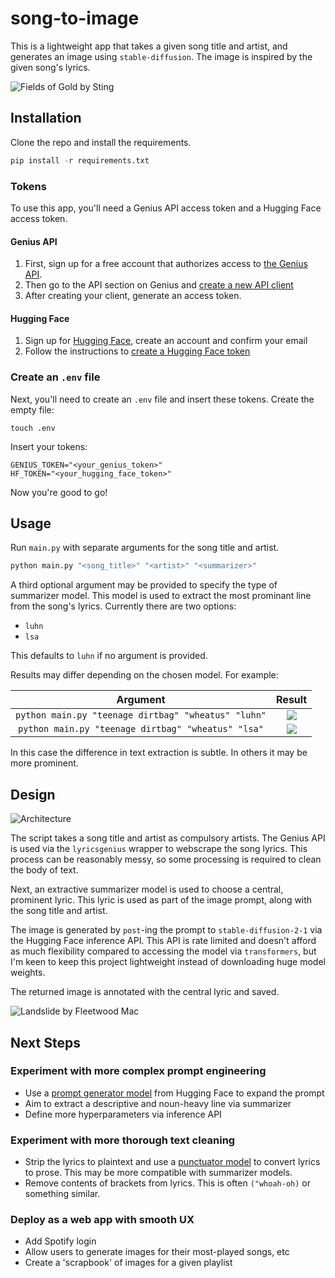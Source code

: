 # song-to-image

This is a lightweight app that takes a given song title and artist, and generates an image using `stable-diffusion`. 
The image is inspired by the given song's lyrics. 

![Fields of Gold by Sting](examples/fields_of_gold.jpg)

## Installation
Clone the repo and install the requirements. 
```python
pip install -r requirements.txt
```

### Tokens
To use this app, you'll need a Genius API access token and a Hugging Face access token. 

#### Genius API
1. First, sign up for a free account that authorizes access to [the Genius API](https://genius.com/api-clients).
2. Then go to the API section on Genius and [create a new API client](https://genius.com/api-clients/new)
3. After creating your client, generate an access token. 

#### Hugging Face
1. Sign up for [Hugging Face](https://huggingface.co), create an account and confirm your email
2. Follow the instructions to [create a Hugging Face token](https://huggingface.co/docs/hub/security-tokens#:~:text=To%20create%20an%20access%20token,clicking%20on%20the%20Manage%20button.)

### Create an `.env` file
Next, you'll need to create an `.env` file and insert these tokens. Create the empty file:
```commandline
touch .env
```
Insert your tokens:
```
GENIUS_TOKEN="<your_genius_token>"
HF_TOKEN="<your_hugging_face_token>"
```

Now you're good to go!

## Usage
Run `main.py` with separate arguments for the song title and artist.
```python
python main.py "<song_title>" "<artist>" "<summarizer>"
```

A third optional argument may be provided to specify the type of summarizer model. 
This model is used to extract the most prominant line from the song's lyrics.
Currently there are two options:
- `luhn`
- `lsa`

This defaults to `luhn` if no argument is provided.

Results may differ depending on the chosen model. For example:

|                      Argument                       |                 Result                 |
|:---------------------------------------------------:|:--------------------------------------:|
 | `python main.py "teenage dirtbag" "wheatus" "luhn"` | ![](examples/teenage_dirtbag_luhn.jpg) |
| `python main.py "teenage dirtbag" "wheatus" "lsa"`  | ![](examples/teenage_dirtbag_lsa.jpg)  |

In this case the difference in text extraction is subtle. In others it may be more prominent. 

## Design
![Architecture](examples/song-to-image.png)

The script takes a song title and artist as compulsory artists. 
The Genius API is used via the `lyricsgenius` wrapper to webscrape the song lyrics. 
This process can be reasonably messy, so some processing is required to clean the body of text. 

Next, an extractive summarizer model is used to choose a central, prominent lyric. 
This lyric is used as part of the image prompt, along with the song title and artist. 

The image is generated by `post`-ing the prompt to `stable-diffusion-2-1` via the Hugging Face inference API. 
This API is rate limited and doesn't afford as much flexibility compared to accessing the model via `transformers`, but 
I'm keen to keep this project lightweight instead of downloading huge model weights. 

The returned image is annotated with the central lyric and saved. 

![Landslide by Fleetwood Mac](examples/landslide.jpg)

## Next Steps

### Experiment with more complex prompt engineering
- Use a [prompt generator model](https://huggingface.co/succinctly/text2image-prompt-generator) from Hugging Face to 
expand the prompt
- Aim to extract a descriptive and noun-heavy line via summarizer
- Define more hyperparameters via inference API

### Experiment with more thorough text cleaning
- Strip the lyrics to plaintext and use a 
[punctuator model](https://huggingface.co/oliverguhr/fullstop-punctuation-multilang-large?text=Yet+she+blushed+as+if+with+guilt+when+Cynthia+reading+her+thoughts+said+to+her+one+day+Molly+you%27re+very+glad+to+get+rid+of+us+are+not+you) to convert lyrics to prose. This may be more compatible with summarizer models.
- Remove contents of brackets from lyrics. This is often `("whoah-oh)` or something similar. 

### Deploy as a web app with smooth UX
- Add Spotify login
- Allow users to generate images for their most-played songs, etc
- Create a 'scrapbook' of images for a given playlist